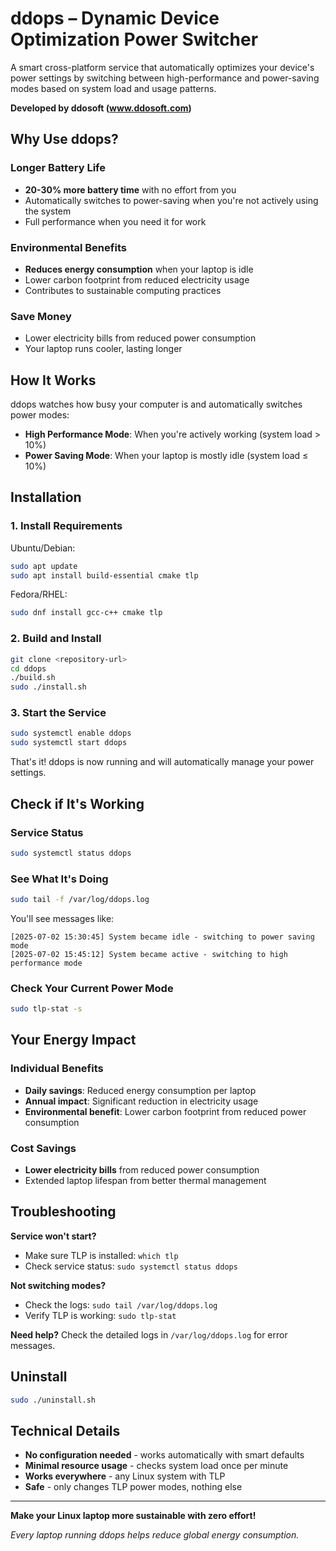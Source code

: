 # ddops – Dynamic Device Optimization Power Switcher

A smart cross-platform service that automatically optimizes your device's power settings by switching between high-performance and power-saving modes based on system load and usage patterns.

**Developed by ddosoft (www.ddosoft.com)**

## Why Use ddops?

### Longer Battery Life
- **20-30% more battery time** with no effort from you
- Automatically switches to power-saving when you're not actively using the system
- Full performance when you need it for work

### Environmental Benefits  
- **Reduces energy consumption** when your laptop is idle
- Lower carbon footprint from reduced electricity usage
- Contributes to sustainable computing practices

### Save Money
- Lower electricity bills from reduced power consumption
- Your laptop runs cooler, lasting longer

## How It Works

ddops watches how busy your computer is and automatically switches power modes:

- **High Performance Mode**: When you're actively working (system load > 10%)
- **Power Saving Mode**: When your laptop is mostly idle (system load ≤ 10%)

## Installation

### 1. Install Requirements
Ubuntu/Debian:
```bash
sudo apt update
sudo apt install build-essential cmake tlp
```

Fedora/RHEL:
```bash
sudo dnf install gcc-c++ cmake tlp
```

### 2. Build and Install
```bash
git clone <repository-url>
cd ddops
./build.sh
sudo ./install.sh
```

### 3. Start the Service
```bash
sudo systemctl enable ddops
sudo systemctl start ddops
```

That's it! ddops is now running and will automatically manage your power settings.

## Check if It's Working

### Service Status
```bash
sudo systemctl status ddops
```

### See What It's Doing
```bash
sudo tail -f /var/log/ddops.log
```

You'll see messages like:
```
[2025-07-02 15:30:45] System became idle - switching to power saving mode
[2025-07-02 15:45:12] System became active - switching to high performance mode
```

### Check Your Current Power Mode
```bash
sudo tlp-stat -s
```

## Your Energy Impact

### Individual Benefits
- **Daily savings**: Reduced energy consumption per laptop
- **Annual impact**: Significant reduction in electricity usage
- **Environmental benefit**: Lower carbon footprint from reduced power consumption

### Cost Savings
- **Lower electricity bills** from reduced power consumption
- Extended laptop lifespan from better thermal management

## Troubleshooting

**Service won't start?**
- Make sure TLP is installed: `which tlp`
- Check service status: `sudo systemctl status ddops`

**Not switching modes?**
- Check the logs: `sudo tail /var/log/ddops.log`
- Verify TLP is working: `sudo tlp-stat`

**Need help?**
Check the detailed logs in `/var/log/ddops.log` for error messages.

## Uninstall

```bash
sudo ./uninstall.sh
```

## Technical Details

- **No configuration needed** - works automatically with smart defaults
- **Minimal resource usage** - checks system load once per minute
- **Works everywhere** - any Linux system with TLP
- **Safe** - only changes TLP power modes, nothing else

---

**Make your Linux laptop more sustainable with zero effort!**

*Every laptop running ddops helps reduce global energy consumption.*

